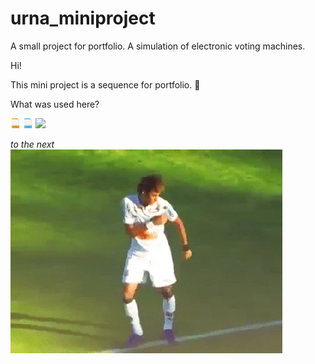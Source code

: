# urna_miniproject
 A small project for portfolio. A simulation of electronic voting machines.

Hi!

This mini project is a sequence for portfolio. 🤙

What was used here?

![](./image/html.png)
![](./image/css.png)
![](./image/js.png)

_to the next_
![](./image/ney.gif)